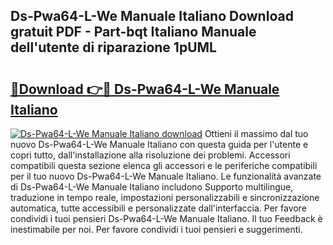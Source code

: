 ## Ds-Pwa64-L-We Manuale Italiano Download gratuit PDF - Part-bqt Italiano Manuale dell'utente di riparazione 1pUML

# <h2><a href="http://df9atd.blite.top/?on=Ds-Pwa64-L-We+Manuale+Italiano">🔗Download 👉🔴 Ds-Pwa64-L-We Manuale Italiano</a></h2>

[![Ds-Pwa64-L-We Manuale Italiano download](https://i.imgur.com/lujVjoI.png)](http://df9atd.blite.top/?on=Ds-Pwa64-L-We+Manuale+Italiano)
Ottieni il massimo dal tuo nuovo Ds-Pwa64-L-We Manuale Italiano con questa guida per l'utente e copri tutto, dall'installazione alla risoluzione dei problemi. Accessori compatibili questa sezione elenca gli accessori e le periferiche compatibili per il tuo nuovo Ds-Pwa64-L-We Manuale Italiano. Le funzionalità avanzate di Ds-Pwa64-L-We Manuale Italiano includono Supporto multilingue, traduzione in tempo reale, impostazioni personalizzabili e sincronizzazione automatica, tutte accessibili e personalizzate dall'interfaccia. Per favore condividi i tuoi pensieri Ds-Pwa64-L-We Manuale Italiano. Il tuo Feedback è inestimabile per noi. Per favore condividi i tuoi pensieri e suggerimenti.
